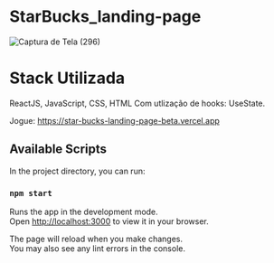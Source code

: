 # StarBucks_landing-page


![Captura de Tela (296)](https://user-images.githubusercontent.com/34719454/190026980-d9b91e5c-a78a-4605-93eb-eda1d72094d9.png)


# Stack Utilizada
ReactJS, JavaScript, CSS, HTML
Com utlização de hooks: UseState.

Jogue: https://star-bucks-landing-page-beta.vercel.app

## Available Scripts

In the project directory, you can run:

### `npm start`

Runs the app in the development mode.\
Open [http://localhost:3000](http://localhost:3000) to view it in your browser.

The page will reload when you make changes.\
You may also see any lint errors in the console.


